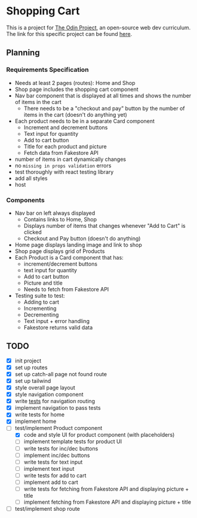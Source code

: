 # Shopping Cart

This is a project for [The Odin Project](https://www.theodinproject.com/), an 
open-source web dev curriculum. The link for this specific project can be 
found [here](https://www.theodinproject.com/lessons/node-path-react-new-shopping-cart).

## Planning

### Requirements Specification

- Needs at least 2 pages (routes): Home and Shop 
- Shop page includes the shopping cart component
- Nav bar component that is displayed at all times and shows the number of items in the cart
  - There needs to be a "checkout and pay" button by the number of items in the cart (doesn't do anything yet)
- Each product needs to be in a separate Card component
  - Increment and decrement buttons
  - Text input for quantity
  - Add to cart button
  - Title for each product and picture
  - Fetch data from Fakestore API
- number of items in cart dynamically changes 
- no `missing in props validation` errors
- test thoroughly with react testing library
- add all styles
- host

### Components

- Nav bar on left always displayed
  - Contains links to Home, Shop
  - Displays number of items that changes whenever "Add to Cart" is clicked
  - Checkout and Pay button (doesn't do anything)
- Home page displays landing image and link to shop
- Shop page displays grid of Products
- Each Product is a Card component that has:
  - increment/decrement buttons
  - text input for quantity
  - Add to cart button
  - Picture and title
  - Needs to fetch from Fakestore API
- Testing suite to test:
  - Adding to cart
  - Incrementing
  - Decrementing
  - Text input + error handling
  - Fakestore returns valid data

## TODO

- [x] init project
- [x] set up routes
- [x] set up catch-all page not found route
- [x] set up tailwind
- [x] style overall page layout
- [x] style navigation component
- [x] write [tests](https://reactrouter.com/start/framework/testing) for navigation routing
- [x] implement navigation to pass tests
- [x] write tests for home 
- [x] implement home
- [ ] test/implement Product component
  - [x] code and style UI for product component (with placeholders)
  - [ ] implement template tests for product UI 
  - [ ] write tests for inc/dec buttons
  - [ ] implement inc/dec buttons
  - [ ] write tests for text input
  - [ ] implement text input
  - [ ] write tests for add to cart
  - [ ] implement add to cart
  - [ ] write tests for fetching from Fakestore API and displaying picture + title
  - [ ] implement fetching from Fakestore API and displaying picture + title
- [ ] test/implement shop route